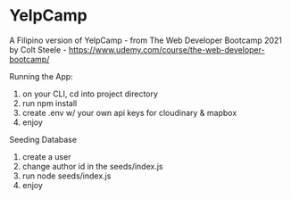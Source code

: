# YelpCamp
A Filipino version of YelpCamp - from The Web Developer Bootcamp 2021 by Colt Steele - https://www.udemy.com/course/the-web-developer-bootcamp/ 

Running the App:
1. on your CLI, cd into project directory
2. run npm install
3. create .env w/ your own api keys for cloudinary & mapbox
4. enjoy

Seeding Database
1. create a user
2. change author id in the seeds/index.js
3. run node seeds/index.js
4. enjoy
